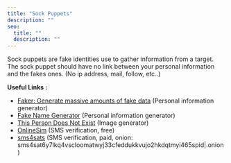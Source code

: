 ```yaml
---
title: "Sock Puppets"
description: ""
seo:
  title: ""
  description: ""
---
```


Sock puppets are fake identities use to gather information from a target.
The sock puppet should have no link between your personal information and the fakes ones. (No ip address, mail, follow, etc..)

**Useful Links :**

- [Faker: Generate massive amounts of fake data](https://fakerjs.dev) (Personal information generator)
- [Fake Name Generator](https://fakenamegenerator.com/) (Personal information generator)
- [This Person Does Not Exist](https://www.thispersondoesnotexist.com/) (Image generator)
- [OnlineSim](https://onlinesim.io/) (SMS verification, free)
- [sms4sats](https://sms4sats.com/) (SMS verification, paid, onion: sms4sat6y7lkq4vscloomatwyj33cfeddukkvujo2hkdqtmyi465spid|.onion)
